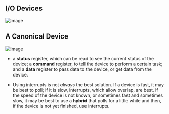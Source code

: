 ## I/O Devices
![image](https://user-images.githubusercontent.com/46720890/119139664-da386100-ba75-11eb-94d0-9a35e01a71f0.png)

## A Canonical Device
![image](https://user-images.githubusercontent.com/46720890/119143392-21c0ec00-ba7a-11eb-871e-2de4516fb269.png)
* a **status** register, which can be read to see the current status of the device; a **command** register, to tell the device to perform a certain task; and a **data** register to pass data to the device, or get data from the device.

* Using interrupts is not *always* the best solution. If a device is fast, it may be best to poll; if it is slow, interrupts, which allow overlap, are best. If the speed of the device is not known, or sometimes fast and sometimes slow, it may be best to use a **hybrid** that polls for a little while and then, if the device is not yet finished, use interrupts.
